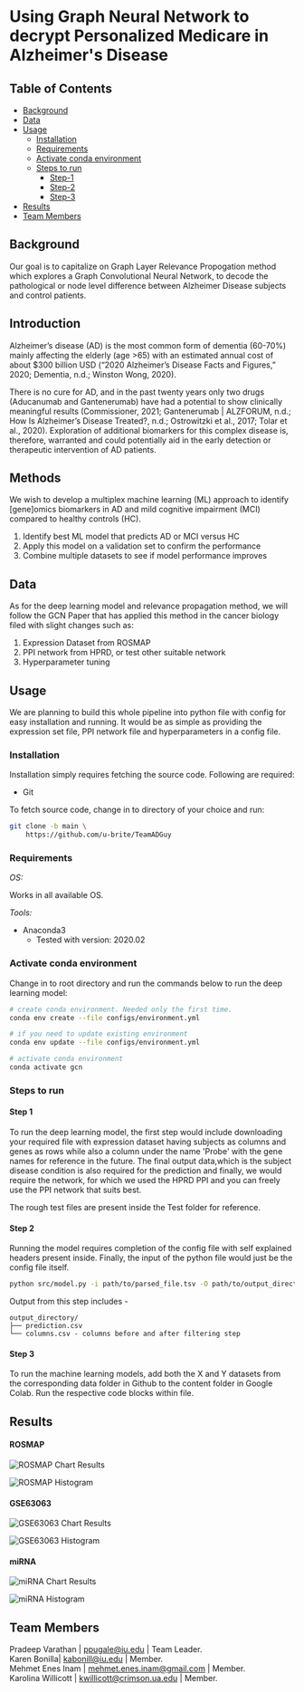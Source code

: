 # Using Graph Neural Network to decrypt Personalized Medicare in Alzheimer's Disease

## Table of Contents

- [Background](#Background)
- [Data](#data)
- [Usage](#usage)
    - [Installation](#installation)
    - [Requirements](#requirements) 
    - [Activate conda environment](#activate-conda-environment) 
    - [Steps to run ](#steps-to-run)
        - [Step-1](#step-1)
        - [Step-2](#step-2)
        - [Step-3](#step-3)
- [Results](#results) 
- [Team Members](#team-members)

## Background

Our goal is to capitalize on Graph Layer Relevance Propogation method which explores a Graph Convolutional Neural Network, to decode the pathological or node level difference between Alzheimer Disease subjects and control patients. 

## Introduction

Alzheimer’s disease (AD) is the most common form of dementia (60-70%) mainly affecting the elderly (age >65) with an estimated annual cost of about $300 billion USD (“2020 Alzheimer’s Disease Facts and Figures,” 2020; Dementia, n.d.; Winston Wong, 2020). 

There is no cure for AD, and in the past twenty years only two drugs (Aducanumab and Gantenerumab) have had a potential to show clinically meaningful results (Commissioner, 2021; Gantenerumab | ALZFORUM, n.d.; How Is Alzheimer’s Disease Treated?, n.d.; Ostrowitzki et al., 2017; Tolar et al., 2020).
Exploration of additional biomarkers for this complex disease is, therefore, warranted and could potentially aid in the early detection or therapeutic intervention of AD patients.


## Methods 

We wish to develop a multiplex machine learning (ML) approach to identify [gene]omics biomarkers in AD and mild cognitive impairment (MCI) compared to healthy controls (HC). 
1. Identify best ML model that predicts AD or MCI versus HC
2. Apply this model on a validation set to confirm the performance
3. Combine multiple datasets to see if model performance improves


## Data

As for the deep learning model and relevance propagation method, we will follow the GCN Paper that has applied this method in the cancer biology filed with slight changes such as:
1. Expression Dataset from ROSMAP
2. PPI network from HPRD, or test other suitable network
3. Hyperparameter tuning


## Usage

We are planning to build this whole pipeline into python file with config for easy installation and running. It would be as simple as providing the expression set file, PPI network file and hyperparameters in a config file.

### Installation

Installation simply requires fetching the source code. Following are required:

- Git

To fetch source code, change in to directory of your choice and run:

```sh
git clone -b main \
    https://github.com/u-brite/TeamADGuy
```

### Requirements


*OS:*

Works in all available OS.

*Tools:*

- Anaconda3
    - Tested with version: 2020.02

### Activate conda environment

Change in to root directory and run the commands below to run the deep learning model:

```sh
# create conda environment. Needed only the first time.
conda env create --file configs/environment.yml

# if you need to update existing environment
conda env update --file configs/environment.yml

# activate conda environment
conda activate gcn
```

### Steps to run

#### Step 1
To run the deep learning model, the first step would include downloading your required file with expression dataset having subjects as columns and genes as rows while also a column under the name 'Probe' with the gene names for reference in the future. The final output data,which is the subject disease condition is also required for the prediction and finally, we would require the network, for which we used the HPRD PPI and you can freely use the PPI network that suits best.

The rough test files are present inside the Test folder for reference.

#### Step 2
Running the model requires completion of the config file with self explained headers present inside. Finally, the input of the python file would just be the config file itself.

```sh
python src/model.py -i path/to/parsed_file.tsv -O path/to/output_directory
```

Output from this step includes -

```directory
output_directory/
├── prediction.csv              
└── columns.csv - columns before and after filtering step

```

#### Step 3

To run the machine learning models, add both the X and Y datasets from the corresponding data folder in Github to the content folder in Google Colab. Run the respective code blocks within file. 

## Results

#### ROSMAP 

<p align = "center"> 

![ROSMAP Chart Results](/results/assets/ROSMAP_chart.jpg)

![ROSMAP Histogram](/results/assets/ROSMAP_Results.png)

</p>

#### GSE63063

<p align = "center"> 

![GSE63063 Chart Results](/results/assets/GSE63063_chart.jpg)

![GSE63063 Histogram](/results/assets/GSE63063_results.png)

</p>

#### miRNA

<p align = "center"> 

![miRNA Chart Results](/results/assets/miRNA_chart.jpg)

![miRNA Histogram](/results/assets/miRNA_results.png)

</p>

## Team Members

Pradeep Varathan | ppugale@iu.edu | Team Leader.  
Karen Bonilla| kabonill@iu.edu | Member.   
Mehmet Enes Inam | mehmet.enes.inam@gmail.com | Member.  
Karolina Willicott | kwillicott@crimson.ua.edu | Member.  

